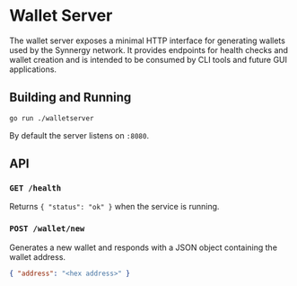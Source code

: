 # Wallet Server

The wallet server exposes a minimal HTTP interface for generating
wallets used by the Synnergy network. It provides endpoints for
health checks and wallet creation and is intended to be consumed by
CLI tools and future GUI applications.

## Building and Running

```bash
go run ./walletserver
```

By default the server listens on `:8080`.

## API

### `GET /health`
Returns `{ "status": "ok" }` when the service is running.

### `POST /wallet/new`
Generates a new wallet and responds with a JSON object containing the
wallet address.

```json
{ "address": "<hex address>" }
```

